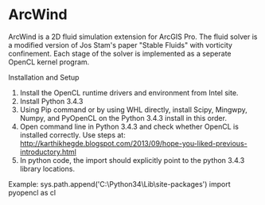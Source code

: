 # ArcWind
ArcWind is a 2D fluid simulation extension for ArcGIS Pro. 
The fluid solver is a modified version of Jos Stam's paper "Stable Fluids" with vorticity confinement.
Each stage of the solver is implemented as a seperate OpenCL kernel program.

Installation and Setup

1. Install the OpenCL runtime drivers and environment from Intel site.
2. Install Python 3.4.3
3. Using Pip command or by using WHL directly, install Scipy, Mingwpy, Numpy, and PyOpenCL on the Python 3.4.3 install in this order.
4. Open command line in Python 3.4.3 and check whether OpenCL is installed correctly. Use steps at: http://karthikhegde.blogspot.com/2013/09/hope-you-liked-previous-introductory.html
5. In python code, the import should explicitly point to the python 3.4.3 library locations.

Example:
sys.path.append('C:\Python34\Lib\site-packages')
import pyopencl as cl

